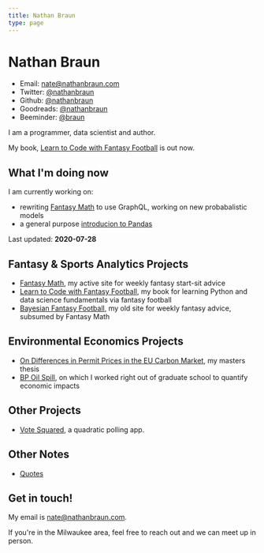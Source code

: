 ```yaml
---
title: Nathan Braun
type: page
---
```


# Nathan Braun

- Email: [nate@nathanbraun.com](mailto:nate@nathanbraun.com)
- Twitter: [@nathanbraun](https://twitter.com/nathanbraun)
- Github: [@nathanbraun](https://github.com/nathanbraun)
- Goodreads: [@nathanbraun](https://goodreads.com/nathanbraun)
- Beeminder: [@braun](https://www.beeminder.com/braun)

I am a programmer, data scientist and author.

My book, [Learn to Code with Fantasy Football](https://fantasycoding.com) is out now.

## What I'm doing now
I am currently working on:

- rewriting [Fantasy Math](fantasymath) to use GraphQL, working on new probabalistic models
- a general purpose [introducion to Pandas](https://learnpandas.com)

Last updated: **2020-07-28**

## Fantasy & Sports Analytics Projects
- [Fantasy Math](fantasymath), my active site for weekly fantasy start-sit advice
- [Learn to Code with Fantasy Football](ltcwff), my book for learning Python
  and data science fundamentals via fantasy football
- [Bayesian Fantasy Football](bayesian-fantasy-football), my old site for weekly fantasy advice, subsumed by Fantasy Math

## Environmental Economics Projects
- [On Differences in Permit Prices in the EU Carbon Market](eu-carbon-market), my masters thesis
- [BP Oil Spill](oil-spill), on which I worked right out of graduate school to quantify economic impacts

## Other Projects
- [Vote Squared](voting), a quadratic polling app.

## Other Notes
- [Quotes](quotes)

## Get in touch!
My email is [nate@nathanbraun.com](mailto:nate@nathanbraun.com).

If you're in the Milwaukee area, feel free to reach out and we can meet up in person.
